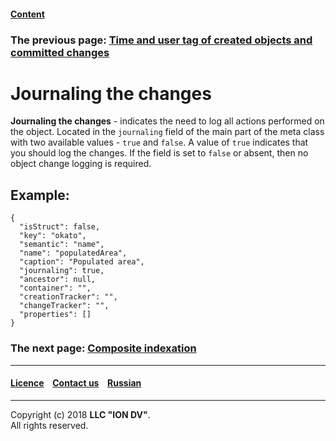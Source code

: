 #### [Content](/docs/en/index.md)

### The previous page: [Time and user tag of created objects and committed changes](time_user_tracker.md)

# Journaling the changes 

**Journaling the changes** - indicates the need to log all actions performed on the object. Located in the `journaling` field of the main part of the meta class with two available values - `true` and `false`. A value of `true` indicates that you should log the changes. If the field is set to `false` or absent, then no object change logging is required.


## Example:

```
{
  "isStruct": false,
  "key": "okato",
  "semantic": "name",
  "name": "populatedArea",
  "caption": "Populated area",
  "journaling": true,
  "ancestor": null,
  "container": "",
  "creationTracker": "",
  "changeTracker": "",
  "properties": []
}
```  


### The next page: [Composite indexation](composite_indexes.md)
--------------------------------------------------------------------------  


 #### [Licence](/LICENSE) &ensp;  [Contact us](https://iondv.com/portal/contacts) &ensp;  [Russian](/docs/ru/2_system_description/metadata_structure/meta_class/journaling.md)   &ensp;
<div><img src="https://mc.iondv.com/watch/local/docs/framework" style="position:absolute; left:-9999px;" height=1 width=1 alt="iondv metrics"></div>       



--------------------------------------------------------------------------  

Copyright (c) 2018 **LLC "ION DV"**.  
All rights reserved. 